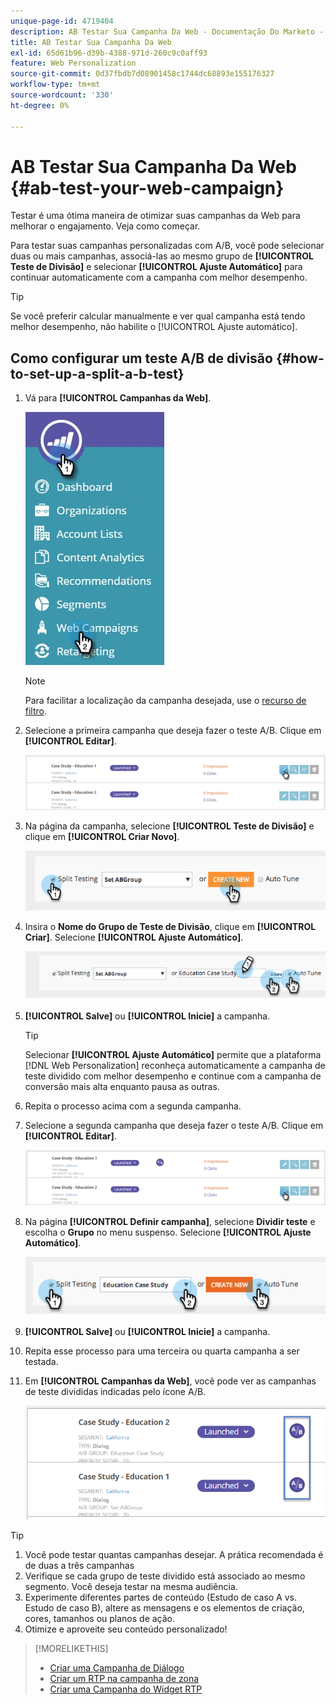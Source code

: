 ```yaml
---
unique-page-id: 4719404
description: AB Testar Sua Campanha Da Web - Documentação Do Marketo - Documentação Do Produto
title: AB Testar Sua Campanha Da Web
exl-id: 65d61b96-d39b-4388-971d-260c9c0aff93
feature: Web Personalization
source-git-commit: 0d37fbdb7d08901458c1744dc68893e155176327
workflow-type: tm+mt
source-wordcount: '330'
ht-degree: 0%

---
```


# AB Testar Sua Campanha Da Web {#ab-test-your-web-campaign}

Testar é uma ótima maneira de otimizar suas campanhas da Web para melhorar o engajamento. Veja como começar.

Para testar suas campanhas personalizadas com A/B, você pode selecionar duas ou mais campanhas, associá-las ao mesmo grupo de **[!UICONTROL Teste de Divisão]** e selecionar **[!UICONTROL Ajuste Automático]** para continuar automaticamente com a campanha com melhor desempenho.

>[!TIP]
>
>Se você preferir calcular manualmente e ver qual campanha está tendo melhor desempenho, não habilite o [!UICONTROL Ajuste automático].

## Como configurar um teste A/B de divisão {#how-to-set-up-a-split-a-b-test}

1. Vá para **[!UICONTROL Campanhas da Web]**.

   ![](assets/web-campaigns-hand-2.jpg)

   >[!NOTE]
   >
   >Para facilitar a localização da campanha desejada, use o [recurso de filtro](/help/marketo/product-docs/web-personalization/working-with-web-campaigns/filter-web-campaigns.md).

1. Selecione a primeira campanha que deseja fazer o teste A/B. Clique em **[!UICONTROL Editar]**.

   ![](assets/image2016-11-4-13-3a46-3a37.png)

1. Na página da campanha, selecione **[!UICONTROL Teste de Divisão]** e clique em **[!UICONTROL Criar Novo]**.

   ![](assets/image2014-11-26-16-3a47-3a18.png)

1. Insira o **Nome do Grupo de Teste de Divisão**, clique em **[!UICONTROL Criar]**. Selecione **[!UICONTROL Ajuste Automático]**.

   ![](assets/image2014-11-26-16-3a52-3a24.png)

1. **[!UICONTROL Salve]** ou **[!UICONTROL Inicie]** a campanha.

   >[!TIP]
   >
   >Selecionar **[!UICONTROL Ajuste Automático]** permite que a plataforma [!DNL Web Personalization] reconheça automaticamente a campanha de teste dividido com melhor desempenho e continue com a campanha de conversão mais alta enquanto pausa as outras.

1. Repita o processo acima com a segunda campanha.

1. Selecione a segunda campanha que deseja fazer o teste A/B. Clique em **[!UICONTROL Editar]**.

   ![](assets/image2016-11-4-13-3a51-3a39.png)

1. Na página **[!UICONTROL Definir campanha]**, selecione **Dividir teste** e escolha o **Grupo** no menu suspenso. Selecione **[!UICONTROL Ajuste Automático]**.

   ![](assets/image2014-11-26-17-3a2-3a17.png)

1. **[!UICONTROL Salve]** ou **[!UICONTROL Inicie]** a campanha.

1. Repita esse processo para uma terceira ou quarta campanha a ser testada.

1. Em **[!UICONTROL Campanhas da Web]**, você pode ver as campanhas de teste divididas indicadas pelo ícone A/B.

   ![](assets/image2016-11-4-13-3a55-3a5.png)

>[!TIP]
>
>1. Você pode testar quantas campanhas desejar. A prática recomendada é de duas a três campanhas
>1. Verifique se cada grupo de teste dividido está associado ao mesmo segmento. Você deseja testar na mesma audiência.
>1. Experimente diferentes partes de conteúdo (Estudo de caso A vs. Estudo de caso B), altere as mensagens e os elementos de criação, cores, tamanhos ou planos de ação.
>1. Otimize e aproveite seu conteúdo personalizado!

>[!MORELIKETHIS]
>
>* [Criar uma Campanha de Diálogo](/help/marketo/product-docs/web-personalization/working-with-web-campaigns/create-a-new-dialog-web-campaign.md)
>* [Criar um RTP na campanha de zona](/help/marketo/product-docs/web-personalization/working-with-web-campaigns/create-a-new-in-zone-web-campaign.md)
>* [Criar uma Campanha do Widget RTP](/help/marketo/product-docs/web-personalization/working-with-web-campaigns/create-a-new-widget-web-campaign.md)
